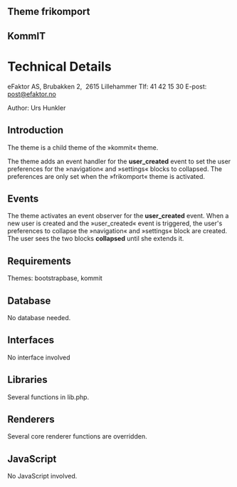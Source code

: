 ## Theme frikomport
## KommIT
# Technical Details

eFaktor AS, Brubakken 2,  2615 Lillehammer
Tlf: 41 42 15 30
E-post: post@efaktor.no

Author: Urs Hunkler


## Introduction
The theme is a child theme of the »kommit« theme.

The theme adds an event handler for the **user_created** event to set the user preferences for the »navigation« and »settings« blocks to collapsed. The preferences are only set when the »frikomport« theme is activated.


## Events
The theme activates an event observer for the **user_created** event. When a new user is created and the »user_created« event is triggered, the user's preferences to collapse the »navigation« and »settings« block are created. The user sees the  two blocks **collapsed** until she extends it.

## Requirements
Themes: bootstrapbase, kommit

## Database
No database needed.

## Interfaces
No interface involved

## Libraries
Several functions in lib.php.

## Renderers
Several core renderer functions are overridden.

## JavaScript
No JavaScript involved.
